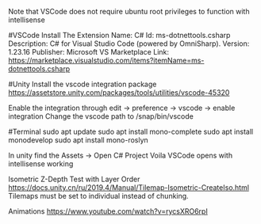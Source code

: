 Note that VSCode does not require ubuntu root privileges to function with intellisense

#VSCode
Install The Extension
Name: C#
Id: ms-dotnettools.csharp
Description: C# for Visual Studio Code (powered by OmniSharp).
Version: 1.23.16
Publisher: Microsoft
VS Marketplace Link: https://marketplace.visualstudio.com/items?itemName=ms-dotnettools.csharp

#Unity
Install the vscode integration package
https://assetstore.unity.com/packages/tools/utilities/vscode-45320

Enable the integration through edit -> preference -> vscode -> enable integration
Change the vscode path to /snap/bin/vscode 

#Terminal
sudo apt update
sudo apt install mono-complete
sudo apt install monodevelop
sudo apt install mono-roslyn

In unity find the Assets -> Open C# Project
Voila VSCode opens with intellisense working


Isometric Z-Depth Test with Layer Order
https://docs.unity.cn/ru/2019.4/Manual/Tilemap-Isometric-CreateIso.html
Tilemaps must be set to individual instead of chunking.


Animations
https://www.youtube.com/watch?v=rycsXRO6rpI